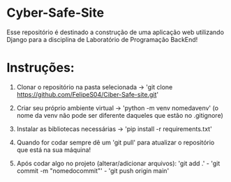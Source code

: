 # Cyber-Safe-Site

Esse repositório é destinado a construção de uma aplicação web utilizando Django para a disciplina de Laboratório de Programação BackEnd!

# Instruções:

1. Clonar o repositório na pasta selecionada -> 'git clone https://github.com/FelipeS04/Ciber-Safe-site.git'

2. Criar seu próprio ambiente virtual -> 'python -m venv nomedavenv' (o nome da venv não pode ser diferente daqueles que estão no .gitignore)

3. Instalar as bibliotecas necessárias -> 'pip install -r requirements.txt'

4. Quando for codar sempre dê um 'git pull' para atualizar o repositório que está na sua máquina!

5. Após codar algo no projeto (alterar/adicionar arquivos): 'git add .' - 'git commit -m "nomedocommit"' - 'git push origin main'
  
